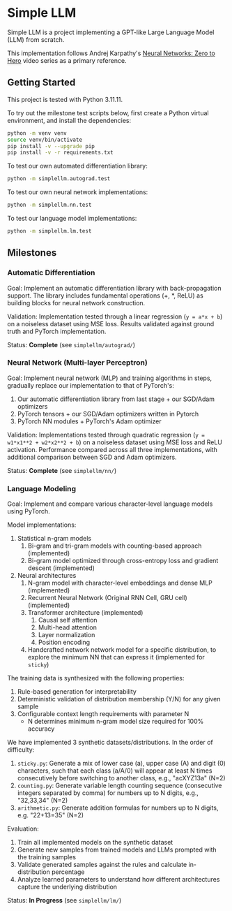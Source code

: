# Simple LLM

Simple LLM is a project implementing a GPT-like Large Language Model (LLM) from scratch.

This implementation follows Andrej Karpathy's [Neural Networks: Zero to Hero](https://www.youtube.com/playlist?list=PLAqhIrjkxbuWI23v9cThsA9GvCAUhRvKZ) video series as a primary reference.

## Getting Started

This project is tested with Python 3.11.11.

To try out the milestone test scripts below, first create a Python virtual environment, and install the dependencies:

```bash
python -m venv venv
source venv/bin/activate
pip install -v --upgrade pip
pip install -v -r requirements.txt
```

To test our own automated differentiation library:

```bash
python -m simplellm.autograd.test
```

To test our own neural network implementations:

```bash
python -m simplellm.nn.test
```

To test our language model implementations:

```bash
python -m simplellm.lm.test
```

## Milestones

### Automatic Differentiation

Goal: Implement an automatic differentiation library with back-propagation support. The library includes fundamental operations (+, *, ReLU) as building blocks for neural network construction.

Validation: Implementation tested through a linear regression (`y = a*x + b`) on a noiseless dataset using MSE loss. Results validated against ground truth and PyTorch implementation.

Status: **Complete** (see `simplellm/autograd/`)

### Neural Network (Multi-layer Perceptron)

Goal: Implement neural network (MLP) and training algorithms in steps, gradually replace our implementation to that of PyTorch's:

1. Our automatic differentiation library from last stage + our SGD/Adam optimizers
2. PyTorch tensors + our SGD/Adam optimizers written in Pytorch
3. PyTorch NN modules + PyTorch's Adam optimizer

Validation: Implementations tested through quadratic regression (`y = w1*x1**2 + w2*x2**2 + b`) on a noiseless dataset using MSE loss and ReLU activation. Performance compared across all three implementations, with additional comparison between SGD and Adam optimizers.

Status: **Complete** (see `simplellm/nn/`)

### Language Modeling

Goal: Implement and compare various character-level language models using PyTorch.

Model implementations:

1. Statistical n-gram models
   1. Bi-gram and tri-gram models with counting-based approach (implemented)
   2. Bi-gram model optimized through cross-entropy loss and gradient descent (implemented)
2. Neural architectures
   1. N-gram model with character-level embeddings and dense MLP (implemented)
   2. Recurrent Neural Network (Original RNN Cell, GRU cell) (implemented)
   3. Transformer architecture (implemented)
      1. Causal self attention
      2. Multi-head attention
      3. Layer normalization
      4. Position encoding
   4. Handcrafted network network model for a specific distribution, to explore the minimum NN that can express it (implemented for `sticky`)

The training data is synthesized with the following properties:

1. Rule-based generation for interpretability
2. Deterministic validation of distribution membership (Y/N) for any given sample
3. Configurable context length requirements with parameter N
   - N determines minimum n-gram model size required for 100% accuracy

We have implemented 3 synthetic datasets/distributions. In the order of difficulty:

1. `sticky.py`: Generate a mix of lower case (a), upper case (A) and digit (0) characters, such that each class (a/A/0) will appear at least N times consecutively before switching to another class, e.g., "acXYZ13a" (N=2)
2. `counting.py`: Generate variable length counting sequence (consecutive integers separated by comma) for numbers up to N digits, e.g., "32,33,34" (N=2)
3. `arithmetic.py`: Generate addition formulas for numbers up to N digits, e.g. "22+13=35" (N=2)

Evaluation:

1. Train all implemented models on the synthetic dataset
2. Generate new samples from trained models and LLMs prompted with the training samples
3. Validate generated samples against the rules and calculate in-distribution percentage
4. Analyze learned parameters to understand how different architectures capture the underlying distribution

Status: **In Progress** (see `simplellm/lm/`)
